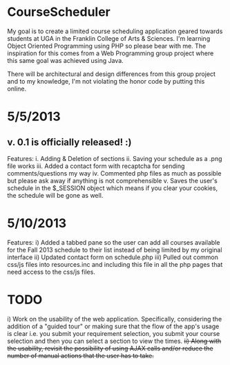 CourseScheduler
===============

My goal is to create a limited course scheduling application geared towards students at UGA in the Franklin College of Arts & Sciences. I'm learning Object Oriented Programming using PHP so please bear with me. The inspiration for this comes from a Web Programming group project where this same goal was achieved using Java. 

There will be architectural and design differences from this group project and to my knowledge, I'm not violating the honor code by putting this online.



5/5/2013
========

v. 0.1 is officially released! :) 
---------------------------------
Features:
i. Adding & Deletion of sections
ii. Saving your schedule as a .png file works
iii. Added a contact form with recaptcha for sending comments/questions my way
iv. Commented php files as much as possible but please ask away if anything is not comprehensible
v. Saves the user's schedule in the $_SESSION object which means if you clear your cookies, the schedule will be gone as well.


5/10/2013
=========

Features:
i) Added a tabbed pane so the user can add all courses available for the Fall 2013 schedule to their list instead of being limited by my original interface
ii) Updated contact form on schedule.php
iii) Pulled out common css/js files into resources.inc and including this file in all the php pages that need access to the css/js files.


TODO
====
i) Work on the usability of the web application. Specifically, considering the addition of a "guided tour" or making sure that the flow of the app's usage is clear i.e. you submit your requirement selection, you submit your course selection and then you can select a section to view the times.
<del>ii) Along with the usability, revisit the possibility of using AJAX calls and/or reduce the number of manual actions that the user has to take.
